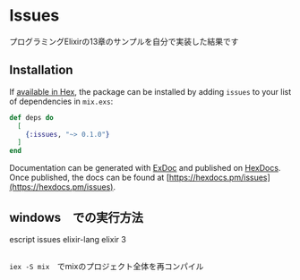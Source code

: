# Issues

プログラミングElixirの13章のサンプルを自分で実装した結果です

## Installation

If [available in Hex](https://hex.pm/docs/publish), the package can be installed
by adding `issues` to your list of dependencies in `mix.exs`:

```elixir
def deps do
  [
    {:issues, "~> 0.1.0"}
  ]
end
```

Documentation can be generated with [ExDoc](https://github.com/elixir-lang/ex_doc)
and published on [HexDocs](https://hexdocs.pm). Once published, the docs can
be found at [https://hexdocs.pm/issues](https://hexdocs.pm/issues).

## windows　での実行方法

escript issues elixir-lang elixir 3


## 

```iex -S mix```　でmixのプロジェクト全体を再コンパイル

